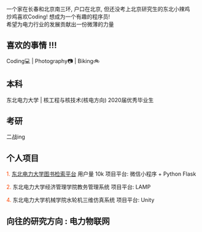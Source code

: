 一个家在长春和北京南三环, 户口在北京, 但还没考上北京研究生的东北小辣鸡<br>
炒鸡喜欢Coding! 想成为一个有趣的程序员!<br>
希望为电力行业的发展贡献出一份微薄的力量<br>

## 喜欢的事情 !!! 
Coding:computer: | Photography:camera: | Biking:bike:

## 本科
东北电力大学  | 核工程与核技术(核电方向)
2020届优秀毕业生

## 考研
二战ing

## 个人项目
<font color=#FF4500>1. </font>[东北电力大学图书检索平台](https://github.com/weixusheng/Neepu_BookSearch)  用户量 10k
项目平台: 微信小程序 + Python Flask

<font color=#FF4500>2. </font>东北电力大学经济管理学院教务管理系统
项目平台: LAMP

<font color=#FF4500>4. </font>东北电力大学机械学院水轮机三维仿真系统
项目平台: Unity

## 向往的研究方向 : 电力物联网
